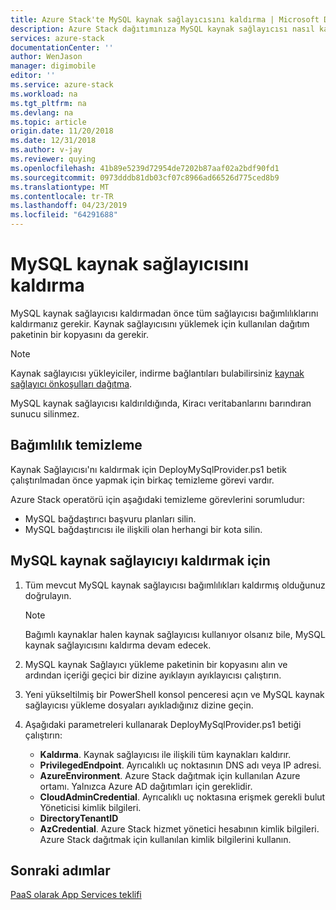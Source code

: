 ```yaml
---
title: Azure Stack'te MySQL kaynak sağlayıcısını kaldırma | Microsoft Docs
description: Azure Stack dağıtımınıza MySQL kaynak sağlayıcısı nasıl kaldırabileceğiniz öğrenin.
services: azure-stack
documentationCenter: ''
author: WenJason
manager: digimobile
editor: ''
ms.service: azure-stack
ms.workload: na
ms.tgt_pltfrm: na
ms.devlang: na
ms.topic: article
origin.date: 11/20/2018
ms.date: 12/31/2018
ms.author: v-jay
ms.reviewer: quying
ms.openlocfilehash: 41b89e5239d72954de7202b87aaf02a2bdf90fd1
ms.sourcegitcommit: 0973dddb81db03cf07c8966ad66526d775ced8b9
ms.translationtype: MT
ms.contentlocale: tr-TR
ms.lasthandoff: 04/23/2019
ms.locfileid: "64291688"
---
```

# <a name="remove-the-mysql-resource-provider"></a>MySQL kaynak sağlayıcısını kaldırma

MySQL kaynak sağlayıcısı kaldırmadan önce tüm sağlayıcısı bağımlılıklarını kaldırmanız gerekir. Kaynak sağlayıcısını yüklemek için kullanılan dağıtım paketinin bir kopyasını da gerekir.

> [!NOTE]
> Kaynak sağlayıcısı yükleyiciler, indirme bağlantıları bulabilirsiniz [kaynak sağlayıcı önkoşulları dağıtma](./azure-stack-mysql-resource-provider-deploy.md#prerequisites).

MySQL kaynak sağlayıcısı kaldırıldığında, Kiracı veritabanlarını barındıran sunucu silinmez.

## <a name="dependency-cleanup"></a>Bağımlılık temizleme

Kaynak Sağlayıcısı'nı kaldırmak için DeployMySqlProvider.ps1 betik çalıştırılmadan önce yapmak için birkaç temizleme görevi vardır.

Azure Stack operatörü için aşağıdaki temizleme görevlerini sorumludur:

* MySQL bağdaştırıcı başvuru planları silin.
* MySQL bağdaştırıcısı ile ilişkili olan herhangi bir kota silin.

## <a name="to-remove-the-mysql-resource-provider"></a>MySQL kaynak sağlayıcıyı kaldırmak için

1. Tüm mevcut MySQL kaynak sağlayıcısı bağımlılıkları kaldırmış olduğunuz doğrulayın.

   > [!NOTE]
   > Bağımlı kaynaklar halen kaynak sağlayıcısı kullanıyor olsanız bile, MySQL kaynak sağlayıcısını kaldırma devam edecek.
  
2. MySQL kaynak Sağlayıcı yükleme paketinin bir kopyasını alın ve ardından içeriği geçici bir dizine ayıklayın ayıklayıcısı çalıştırın.
3. Yeni yükseltilmiş bir PowerShell konsol penceresi açın ve MySQL kaynak sağlayıcısı yükleme dosyaları ayıkladığınız dizine geçin.
4. Aşağıdaki parametreleri kullanarak DeployMySqlProvider.ps1 betiği çalıştırın:
    - **Kaldırma**. Kaynak sağlayıcısı ile ilişkili tüm kaynakları kaldırır.
    - **PrivilegedEndpoint**. Ayrıcalıklı uç noktasının DNS adı veya IP adresi.
    - **AzureEnvironment**. Azure Stack dağıtmak için kullanılan Azure ortamı. Yalnızca Azure AD dağıtımları için gereklidir.
    - **CloudAdminCredential**. Ayrıcalıklı uç noktasına erişmek gerekli bulut Yöneticisi kimlik bilgileri.
    - **DirectoryTenantID**
    - **AzCredential**. Azure Stack hizmet yönetici hesabının kimlik bilgileri. Azure Stack dağıtmak için kullanılan kimlik bilgilerini kullanın.

## <a name="next-steps"></a>Sonraki adımlar

[PaaS olarak App Services teklifi](azure-stack-app-service-overview.md)

<!-- Update_Description: wording update -->